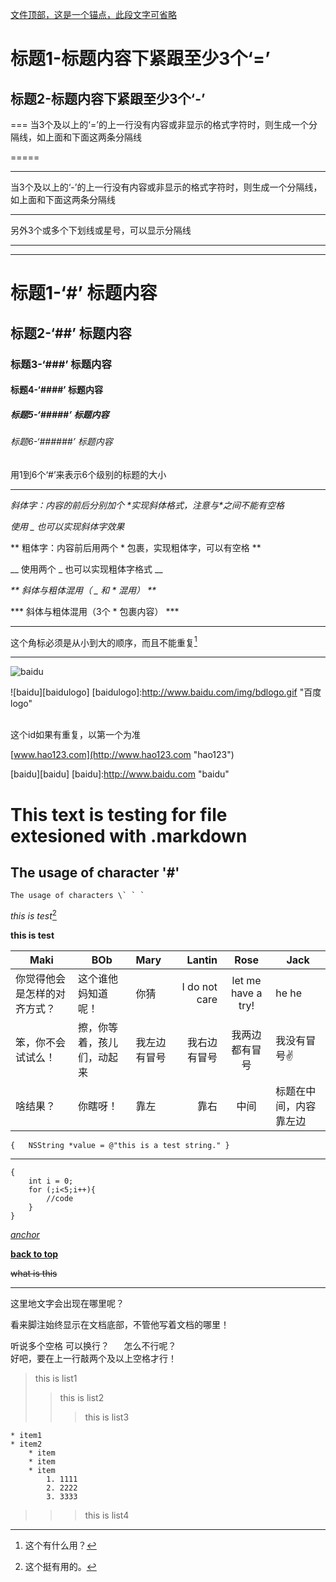 [文件顶部，这是一个锚点，此段文字可省略](id:top)

标题1-标题内容下紧跟至少3个‘=’
===

标题2-标题内容下紧跟至少3个‘-’
---------
===
当3个及以上的‘=’的上一行没有内容或非显示的格式字符时，则生成一个分隔线，如上面和下面这两条分隔线

=====

---
当3个及以上的‘-’的上一行没有内容或非显示的格式字符时，则生成一个分隔线，如上面和下面这两条分隔线

---
另外3个或多个下划线或星号，可以显示分隔线
_______
*******

# 标题1-‘#’ 标题内容
## 标题2-‘##’ 标题内容
### 标题3-‘###’ 标题内容
#### 标题4-‘####’ 标题内容
##### 标题5-‘#####’ 标题内容
###### 标题6-‘######’ 标题内容
用1到6个‘#’来表示6个级别的标题的大小

-----
*斜体字：内容的前后分别加个 \*实现斜体格式，注意与\*之间不能有空格*

_使用 \_ 也可以实现斜体字效果_

** 粗体字：内容前后用两个 \* 包裹，实现粗体字，可以有空格 **

__ 使用两个 \_ 也可以实现粗体字格式 __

_** 斜体与粗体混用（ \_ 和 \* 混用） **_

*** 斜体与粗体混用（3个 \* 包裹内容） ***

---
这个角标必须是从小到大的顺序，而且不能重复[^1]
*****

![baidu](http://www.baidu.com/img/bdlogo.gif "百度logo")

![baidu][baidulogo]
[baidulogo]:http://www.baidu.com/img/bdlogo.gif "百度logo"

  
  <br/>这个id如果有重复，以第一个为准

[www.hao123.com](http://www.hao123.com "hao123")

[baidu][baidu]
[baidu]:http://www.baidu.com "baidu"

# This text is testing for file extesioned with .markdown 

## The usage of character '#'

```
The usage of characters \` ` `
```

*this is test*[^2]

**this is test**

|   Maki    |  BOb    |   Mary    |  Lantin    |   Rose    |  Jack    |
|-----------|---------|:-----------|---------:|:-----------:|---------|
|你觉得他会是怎样的对齐方式？|这个谁他妈知道呢！|你猜|I do not care|let me have a try!|he he|
|笨，你不会试试么！|擦，你等着，孩儿们，动起来|我左边有冒号|我右边有冒号|我两边都有冒号|我没有冒号✌️|
|啥结果？|你瞎呀！|靠左|靠右|中间|标题在中间，内容靠左边|

`{	
	NSString *value = @"this is a test string."
}`

***

```
{
	int i = 0;
	for (;i<5;i++){
		//code
	}
}
```
*[anchor](#anchor)*

**[back to top ](#top)**


~~what is this~~


[^1]:这个有什么用？
[^2]:这个挺有用的。

------
这里地文字会出现在哪里呢？

看来脚注始终显示在文档底部，不管他写着文档的哪里！


听说多个空格     可以换行？<span> &nbsp;&nbsp;&nbsp;&nbsp;       </span>怎么不行呢？  
好吧，要在上一行敲两个及以上空格才行！


> this is list1
>> this is list2
>>> this is list3
	
	* item1
	* item2
		* item
		* item
		* item
			1. 1111
			2. 2222
			3. 3333
			
>>> this is list4
